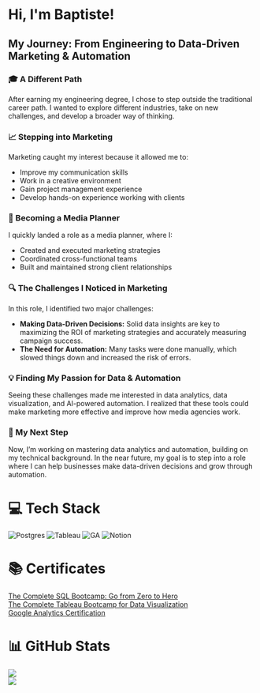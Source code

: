 # Hi, I'm Baptiste!

## My Journey: From Engineering to Data-Driven Marketing & Automation

### 🎓 A Different Path  
After earning my engineering degree, I chose to step outside the traditional career path. I wanted to explore different industries, take on new challenges, and develop a broader way of thinking.  

### 📈 Stepping into Marketing  
Marketing caught my interest because it allowed me to:  
- Improve my communication skills
- Work in a creative environment
- Gain project management experience
- Develop hands-on experience working with clients

### 💼 Becoming a Media Planner  
I quickly landed a role as a media planner, where I:  
- Created and executed marketing strategies  
- Coordinated cross-functional teams  
- Built and maintained strong client relationships

### 🔍 The Challenges I Noticed in Marketing  
In this role, I identified two major challenges:  
- **Making Data-Driven Decisions:** Solid data insights are key to maximizing the ROI of marketing strategies and accurately measuring campaign success.  
- **The Need for Automation:** Many tasks were done manually, which slowed things down and increased the risk of errors.  

### 💡 Finding My Passion for Data & Automation  
Seeing these challenges made me interested in data analytics, data visualization, and AI-powered automation. I realized that these tools could make marketing more effective and improve how media agencies work.  

### 🚀 My Next Step  
Now, I’m working on mastering data analytics and automation, building on my technical background. In the near future, my goal is to step into a role where I can help businesses make data-driven decisions and grow through automation.

# 💻 Tech Stack
![Postgres](https://img.shields.io/badge/postgres-%23316192.svg?style=for-the-badge&logo=postgresql&logoColor=white) 
![Tableau](https://img.shields.io/badge/Tableau-E97627?style=for-the-badge&logo=Tableau&logoColor=white)
![GA](https://img.shields.io/badge/Google%20Analytics-E37400?style=for-the-badge&logo=google%20analytics&logoColor=white)
![Notion](https://img.shields.io/badge/Notion-%23000000.svg?style=for-the-badge&logo=notion&logoColor=white)

# 📚 Certificates
[The Complete SQL Bootcamp: Go from Zero to Hero](https://udemy-certificate.s3.amazonaws.com/image/UC-dcad4043-f1a7-4863-8e65-0438981bfaa5.jpg)<br>
[The Complete Tableau Bootcamp for Data Visualization](https://www.udemy.com/certificate/UC-d12be9d6-018e-423f-840c-328affbccc22/)<br>
[Google Analytics Certification](https://skillshop.credential.net/9b197b3d-950d-49f7-b6dc-6865754053c3#acc.OTIYfm5Z)

# 📊 GitHub Stats
![](https://github-readme-stats.vercel.app/api?username=baptiste-meynet&theme=ocean_dark&hide_border=false&include_all_commits=false&count_private=false)<br>
![](https://github-profile-trophy.vercel.app/?username=baptiste-meynet&theme=tokyonight&no-frame=false&no-bg=true&margin-w=4)
